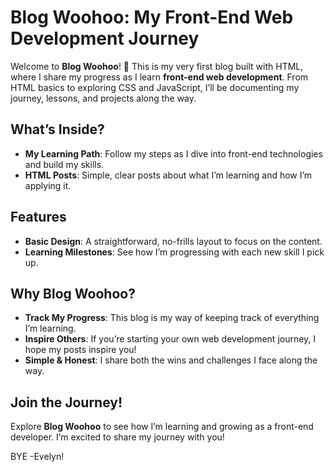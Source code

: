 # Blog Woohoo: My Front-End Web Development Journey

Welcome to **Blog Woohoo**! 🎉 This is my very first blog built with HTML, where I share my progress as I learn **front-end web development**. From HTML basics to exploring CSS and JavaScript, I’ll be documenting my journey, lessons, and projects along the way.

## What’s Inside?

- **My Learning Path**: Follow my steps as I dive into front-end technologies and build my skills.
- **HTML Posts**: Simple, clear posts about what I’m learning and how I’m applying it.

## Features

- **Basic Design**: A straightforward, no-frills layout to focus on the content.
- **Learning Milestones**: See how I’m progressing with each new skill I pick up.

## Why Blog Woohoo?

- **Track My Progress**: This blog is my way of keeping track of everything I’m learning.
- **Inspire Others**: If you’re starting your own web development journey, I hope my posts inspire you!
- **Simple & Honest**: I share both the wins and challenges I face along the way.

## Join the Journey!

Explore **Blog Woohoo** to see how I’m learning and growing as a front-end developer. I’m excited to share my journey with you!

BYE
-Evelyn!
